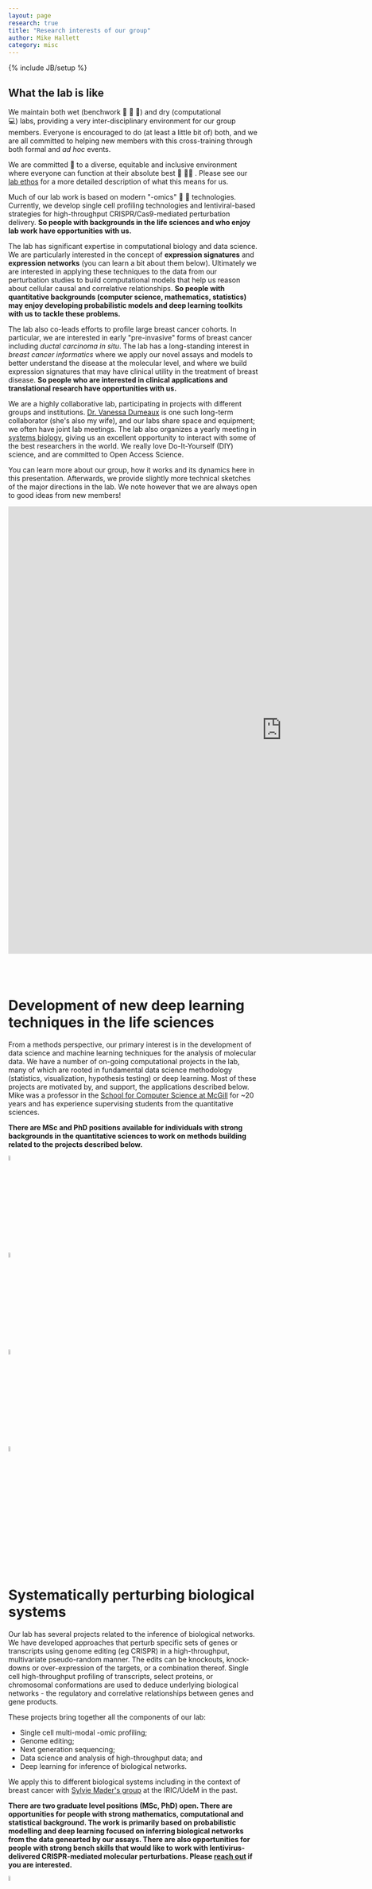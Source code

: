 ```yaml
---
layout: page
research: true
title: "Research interests of our group"
author: Mike Hallett
category: misc
---
```


{% include JB/setup %}

## What the lab is like

We maintain both wet (benchwork &#x1F97D; 	&#x1F97C; &#x1F9EB;) and dry (computational 	
&#128187;) labs, providing a very inter-disciplinary environment for our group members. Everyone is  encouraged  to do (at least a little bit of) both, and we are all  committed to helping new members with this cross-training through both formal and _ad hoc_  events.

We are committed &#x1F4AF;	to a diverse, equitable and inclusive environment where everyone can function at their absolute best &#127752; &#x1F3F3;&#xFE0F;&#x200D;&#x26A7;&#xFE0F; . Please see our [lab ethos](/ethos/) for a more detailed description of what this means for us.

Much of our lab work is based on modern "-omics"  	&#129516; &#x1F9EC; technologies. Currently, we develop
single cell profiling technologies and lentiviral-based strategies for high-throughput CRISPR/Cas9-mediated perturbation delivery. __So people with backgrounds in the life sciences and who enjoy lab work have opportunities with us.__

The lab has significant expertise in computational biology and data science. We are particularly interested in the concept of __expression signatures__ and __expression networks__ (you can learn a bit about them below). Ultimately we are interested in applying these techniques to the data from our perturbation studies  to build computational models that help us reason about  cellular causal and correlative relationships. __So people with quantitative backgrounds (computer science, mathematics, statistics) may enjoy developing probabilistic models and deep learning toolkits with us to tackle these problems.__

The lab also co-leads efforts to profile large breast cancer cohorts. In particular, we are interested in early "pre-invasive" forms of breast cancer including _ductal carcinoma in situ_. The lab has a long-standing interest in  _breast cancer informatics_ where we apply our novel assays and models to better understand the disease at the molecular level, and where we build expression signatures that may have clinical utility in the treatment of breast disease. __So people who are interested in clinical applications and translational research have opportunities with us.__

We are  a highly collaborative lab, participating in projects with different groups and  institutions. [Dr. Vanessa Dumeaux](https://lab-dumeaux.science/) is one such long-term collaborator (she's also my wife), and our labs share space and equipment; we often have joint lab meetings. The lab also organizes a yearly meeting in [systems biology](/barbados), giving us an excellent opportunity to interact with some of the best researchers in the world. We really love  Do-It-Yourself (DIY) science, and are committed to Open Access Science.

You can learn more about our group, how it works and its dynamics here in this presentation. Afterwards, we provide slightly more technical sketches of the major directions in the lab. We note however that we are always open  to good ideas from new members!

<p align="center"><iframe src="https://docs.google.com/presentation/d/1bJfzJurxiTOmOke-KjzgeK6Ph1b2ogB4kmeRKwtG44c/edit?usp=sharing" frameborder="0" width="1100" height="900" allowfullscreen="true" mozallowfullscreen="true" webkitallowfullscreen="true"></iframe></p>





<br><br>

# Development of new deep learning techniques in the life sciences

From a methods perspective, our primary interest is in the development of  data science and machine learning techniques for the  analysis of  molecular data. 
We have  a number of on-going computational projects in the lab, many of which are  rooted in fundamental data science methodology (statistics, visualization, hypothesis testing) or deep learning. Most of these projects are motivated by, and support, the applications described below. Mike was a professor in the [School for Computer Science at McGill](https://www.cs.mcgill.ca) for ~20 years and has experience supervising students from the quantitative sciences.

<strong>There are MSc and PhD positions available for individuals with strong backgrounds in the quantitative sciences to work on methods building related to the projects described below.</strong>

<div class="row">
  <div class="column">
    <img src="/assets/images/nserc.jpg" alt="NSERC" style="width:5%">
  </div>
  <div class="column">
    <img src="/assets/images/Innovation_Logo.png" alt="CFI" style="width:5%">
  </div>
  <div class="column">
    <img src="/assets/images/crc.png" alt="CRC" style="width:5%">
  </div>
  <div class="column">
    <img src="/assets/images/western_longWhite.png" alt="Western" style="width:5%">
  </div>
</div>


<br><br>

# Systematically perturbing biological systems

Our lab has several projects related to the inference of biological networks.
We have developed approaches that perturb specific sets of genes or
transcripts using genome editing (eg CRISPR) in a high-throughput,
multivariate pseudo-random manner. The edits can be knockouts, knock-downs or over-expression of the targets, or a combination thereof.
Single cell high-throughput profiling of transcripts, select proteins, or chromosomal conformations are used to deduce underlying biological networks - the regulatory and correlative relationships between genes and gene products.

These projects bring together all the components of our lab:
<ul>
<li> Single cell multi-modal -omic profiling; </li>
<li> Genome editing; </li>
<li> Next generation sequencing; </li>
<li> Data science and analysis of high-throughput data; and </li>
<li> Deep learning for inference of biological networks. </li>
</ul>

We apply this to different biological systems including in the context of breast cancer with [Sylvie Mader's group](https://www.iric.ca/en/research/principal-investigators/sylvie-mader) at the IRIC/UdeM in the past. 

<strong>There are two graduate level positions (MSc, PhD) open.  There are opportunities for people with strong mathematics, computational and statistical background. The work  is primarily based on probabilistic modelling and deep learning focused on inferring biological networks from the data genearted by our assays. There are also opportunities for people with strong bench skills that would like to work with lentivirus-delivered CRISPR-mediated molecular perturbations. Please [reach out](/join.html/) if you are interested.</strong>

<div class="row">
  <div class="column">
    <img src="/assets/images/nserc.jpg" alt="NSERC" style="width:5%">
  </div>
  <div class="column">
    <img src="/assets/images/cihr_logo.jpg" alt="CIHR" style="width:5%">
  </div>
  <div class="column">
    <img src="/assets/images/Innovation_Logo.png" alt="CFI" style="width:5%">
  </div>
  <div class="column">
    <img src="/assets/images/crc.png" alt="CRC" style="width:5%">
  </div>
  <div class="column">
    <img src="/assets/images/western_longWhite.png" alt="Western" style="width:5%">
  </div>
</div>


<br><br>



# Identifying effective treatments for women with early breast disease

This is a [CIHR](http://www.cihr-irsc.gc.ca/e/193.html) funded project that is a collaboration with [Dr. Eileen Rakovitch](https://sunnybrook.ca/research/team/member.asp?t=12&page=529&m=137) at the [Sunnybrook Hospital](https://sunnybrook.ca/) in Toronto, Canada. 


[Ductal in situ carcinoma (DCIS)(https://www.mayoclinic.org/diseases-conditions/dcis/symptoms-causes/syc-20371889) is a very common form of breast lesion. 
DCIS is a non-obligate precursor to invasive "life-threatening" breast cancer 
invasive ductal carcinoma ([IDC](https://www.breastcancer.org/symptoms/types/idc)).
Specifically, not all DCIS will become invasive, if left untreated (at least not within the natural lifetime
of an individual). 
In constrast to indolent DCIS, these lesions will progress, escaping from the mammary duct, into the surrounding breast tissue. Eventually,  if left untreated, they [metastases](https://en.wikipedia.org/wiki/Metastasis) to other organs and tissues.
A woman with an indolent DCIS might decide in consultation with her health care practioners tol follow a milder form of therapy involving only breast conserving surgery ([BCS](https://en.wikipedia.org/wiki/Breast-conserving_surgery))
However, if there is evidence she has a more agressive DCIS, then treatment might include BCS with additional [radiotherapy](https://www.mayoclinic.org/tests-procedures/radiation-therapy/about/pac-20385162).
The fundamental problem is that we have no way currently to decide whether a woman with DCIS benefits from the additional radiotherapy: we do not have biomarkers to differentiate those DCIS likely to remain indolent from those that will progress to an invasive state.
Therefor,e current [clinical practice](http://www.cancer.ca/en/cancer-information/cancer-type/breast/treatment/radiation-therapy/?region=on) is cautious and leans towards the inclusion of radiotherapy.


Dr. Rakovitch is a radiotherapist who has had great foresight and energy to build a cohort [tumor banking](https://en.wikipedia.org/wiki/Tumor_Bank) of  DCIS cases in Ontario from 1993 until present. This cohort is very well annotated with patient, clinical and pathological information about the lesion and patient. We are interested in identifying a molecular signature that can predict whether a woman with DCIS would benefit from a regime with only BCS versus a harsher regime of BCS + raditiotherapy.
To do this, we are profiling Dr. Rakovitch's Ontario cohorts using next generation sequencing and analysis methods from computational biology.
This data and analyses allow us to glimpse how each such lesion evolved, the collection of somatic DNA events in each tumor and the changes in the regulation and expression of specific pathways. 
From this data, we are developing molecular signatures that have the ability to predict at time of diagnosis the benefit from the inclusion of radiotherapy to assist clinical decision making.

<strong>
We have positions open at all levels from undergraduate projects, graduate students, postdocs and research associates. Please [reach out](/join.html/) if you are interested.
</strong>



<div class="row">
  <div class="column">
    <img src="/assets/images/cihr_logo.jpg" alt="CIHR" style="width:5%">
  </div>
  <div class="column">
    <img src="/assets/images/logo-sb-hsc.png" alt="Sunnybrook" style="width:5%">
  </div>
  <div class="column">
    <img src="/assets/images/western_longWhite.png" alt="Western" style="width:5%">
  </div>
</div>

<br> <br>

# Phenotypic heterogeneity in the fungus <italic>Candida albicans</italic>

We recently modified the DROP-seq  protocol (a single cell sequencing method) from Macosko et. al. to function with the fungus _C. albicans_. The main differences between fungi and mammalian cells, where DROP-seq is well establsihed, are that the former have a cell wall that needs to be removed before lysis, and the latter have considerably more mRNA. Our system was used to profile  _C. albicans_ grown in the presence of different antifungal drugs. We observed heterogeneity in their response, with evidence of distinct subpopulations of survivors with differential survival responses
[bioRxiv preprint](https://www.biorxiv.org/content/10.1101/2020.01.21.914549v1). There is  many opportunties for the development of single-cell informatic techniques optimized for the fungal setting for students with quantitative backgrounds. In addition to the single cell profiling techniques, we have also been building deep learning tools for  fungal microscopy [Candescence](https://osf.io/qdxbp/). This is ongoing work.


This is joint work with 
PhD candidate [Samira Massahi](https://www.mikehallett.science/team/samira-massahi/),
[Vanessa Dumeaux](https://lab-dumeaux.science/) at Western, 
[Judy Berman](https://www.jbermanlab.com/), and 
[Malcolm Whiteway](https://sites.google.com/site/whitewaylab/home) at Concordia. 


<div class="row">
  <div class="column">
    <img src="/assets/images/nserc.jpg" alt="NSERC" style="width:5%">
  </div>
  <div class="column">
    <img src="/assets/images/cihr_logo.jpg" alt="CIHR" style="width:5%">
  </div>
  <div class="column">
    <img src="/assets/images/crc.png" alt="CRC" style="width:5%">
  </div>
  <div class="column">
    <img src="/assets/images/western_longWhite.png" alt="Western" style="width:5%">
  </div>
</div>


<br><br>

#  Collaborative efforts related to breast cancer

We have many more projects related to breast cancer that are highly inter-disciplinary in nature. Our collaborators span across Canada from Dalhousie to UBC, to the United States including MD Anderson, NYU and Alabama, and in Europe with researchers in Norway, Sweden, Holland and Italy. 
__We are always looking for individuals of all backgrounds that are intrested in cancer biology and would like to contribute to the data science underlying these studies.__


<div class="row">
  <div class="column">
    <img src="/assets/images/research/funding/banner-nihlogo.png" alt="NIH" style="width:20%">
  </div>
 
   <div class="column">
    <img src="/assets/images/research/funding/ERC.jpg" alt="ERC" style="width:20%">
  </div>
 
  <div class="column">
    <img src="/assets/images/cihr_logo.jpg" alt="CIHR" style="width:5%">
  </div>
 
  <div class="column">
    <img src="/assets/images/western_longWhite.png" alt="Western" style="width:5%">
  </div>
</div>

<br><br>





